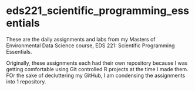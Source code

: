 # eds221_scientific_programming_essentials

These are the daily assignments and labs from my Masters of Environmental Data Science course, EDS 221: Scientific Programming Essentials. 

Originally, these assignments each had their own repository because I was getting comfortable using Git controlled R projects at the time I made them. FOr the sake of decluttering my GitHub, I am condensing the assignments into 1 repository. 
